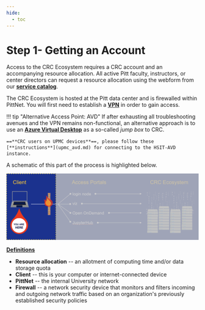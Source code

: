 ```yaml
---
hide:
  - toc
---
```


# Step 1- Getting an Account

Access to the CRC Ecosystem requires a CRC account and an accompanying resource allocation. 
All active Pitt faculty, instructors, or center directors can request a resource allocation using the webform from
our [**service catalog**](https://crc.pitt.edu/service-request-forms). 

The CRC Ecosystem is hosted at the Pitt data center and is firewalled within PittNet. You will first need to establish 
a [**VPN**](https://services.pitt.edu/TDClient/33/Portal/KB/ArticleDet?ID=293) in order to gain access.

!!! tip "Alternative Access Point: AVD"
    If after exhausting all troubleshooting avenues and the VPN remains non-functional, an alternative approach is to use an
    [**Azure Virtual Desktop**](access_avd.md) as a so-called *jump box* to CRC.

    ==**CRC users on UPMC devices**==, please follow these [**instructions**](upmc_avd.md) for connecting to the HSIT-AVD instance.

A schematic of this part of the process is highlighted below.

![GETTING-STARTED-MAP](../_assets/img/getting-started/getting-started-step-1.png)

<ins>**Definitions**</ins>

*   **Resource allocation** -- an allotment of computing time and/or data storage quota
*   **Client** -- this is your computer or internet-connected device
*   **PittNet** -- the internal University network
*   **Firewall** -- a network security device that monitors and filters incoming and outgoing network traffic based on an organization's previously established security policies
